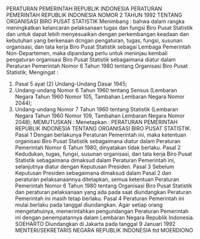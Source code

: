  PERATURAN PEMERINTAH REPUBLIK INDONESIA PERATURAN PEMERINTAH REPUBLIK INDONESIA NOMOR 2 TAHUN 1992 TENTANG ORGANISASI BIRO PUSAT STATISTIK
Menimbang :
 bahwa dalam rangka meningkatkan kelancaran pelaksanaan tugas dan fungsi Biro Pusat Statistik dan untuk dapat lebih menyesuaikan dengan perkembangan keadaan dan kebutuhan yang berkenaan dcngan pengaturan, tugas, fungsi, susunan organisasi, dan tata kerja Biro Pusat Statistik sebagai Lembaga Pemerintah Non-Departemen, maka dipandang perlu untuk meninjau kembali pengaturan organisasi Biro Pusat Statistik sebagaimana diatur dalam Peraturan Pemerintah Nomor 6 Tahun 1980 tentang Organisasi Biro Pusat Statistik;
Mengingat :

1. Pasal 5 ayat (2) Undang-Undang Dasar 1945;
2. Undang-undang Nomor 6 Tahun 1960 tentang Sensus (Lembaran Negara Tahun 1960 Nomor 105, Tambahan Lembaran Negara Nomor 2044);
3. Undang-undang Nomor 7 Tahun 1960 tentang Statistik (Lembaran Negara Tahun 1960 Nomor 109, Tambahan Lembaran Negara Nomor 2048);
MEMUTUSKAN :
 Menetapkan : PERATURAN PEMERINTAH REPUBLIK INDONESIA TENTANG ORGANISASI BIRO PUSAT STATISTIK.
Pasal 1
Dengan berlakunya Peraturan Pemerintah ini, maka ketentuan organisasi Biro Pusat Statistik sebagaimana diatur dalam Peraturan Pemerintah Nomor 6 Tahun 1980, dinyatakan tidak berlaku.
Pasal 2
Kedudukan, tugas, fungsi, susunan organisasi, dan tata kerja Biro Pusat Statistik sebagaimana dimaksud dalam Peraturan Pemerintah ini, selanjutnya diatur dengan Keputusan Presiden.
Pasal 3
Sebelum Keputusan Presiden sebagaimana dimaksud dalam Pasal 2 dan peraturan pelaksanaannya ditetapkan, semua ketentuan Peraturan Pemerintah Nomor 6 Tahun 1980 tentang Organisasi Biro Pusat Statistik dan peraturan pelaksanaan yang ada pada saat diundangkan Peraturan Pemerintah ini masih tetap berlaku.
Pasal 4
Peraturan Pemerintah ini mulai berlaku pada tanggal diundangkan.
Agar setiap orang mengetahuinya, memerintahkan pengundangan Peraturan Pemerintah ini dengan penempatannya dalam Lembaran Negara Republik Indonesia. SOEHARTO Diundangkan di Jakarta pada tanggal 9 Januari 1992 MENTERI/SEKRETARIS NEGARA REPUBLIK INDONESIA ttd MOERDIONO